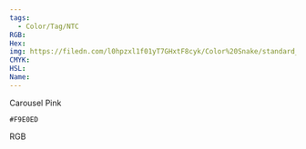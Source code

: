 ```yaml
---
tags:
  - Color/Tag/NTC
RGB:
Hex:
img: https://filedn.com/l0hpzxl1f01yT7GHxtF8cyk/Color%20Snake/standard_csv_to_svg//F9E0ED.svg
CMYK:
HSL:
Name:
---
```

Carousel Pink
```palette
#F9E0ED
```
RGB
